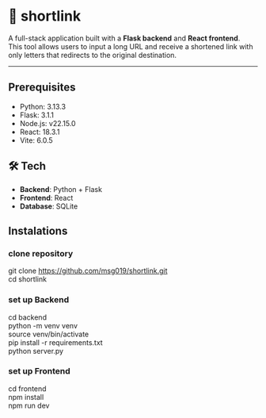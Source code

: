 # 🔗 shortlink

A full-stack application built with a **Flask backend** and **React frontend**.  
This tool allows users to input a long URL and receive a shortened link with only letters that redirects to the original destination.

---

## Prerequisites 
- Python: 3.13.3
- Flask: 3.1.1
- Node.js: v22.15.0
- React: 18.3.1
- Vite: 6.0.5

## 🛠 Tech

- **Backend**: Python + Flask
- **Frontend**: React
- **Database**: SQLite


## Instalations

### clone repository
git clone https://github.com/msg019/shortlink.git   
cd shortlink

### set up Backend
cd backend  
python -m venv venv  
source venv/bin/activate  
pip install -r requirements.txt   
python server.py  

### set up Frontend
cd frontend  
npm install  
npm run dev  

